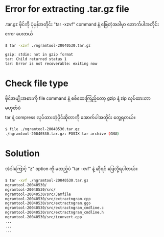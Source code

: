 
# Error for extracting .tar.gz file

.tar.gz ဖိုင်ကို ပုံမှန်အတိုင်း "tar -xzvf" command နဲ့ ဖြေတဲ့အခါမှာ အောက်ပါအတိုင်း error ပေးတယ်  

```bash
$ tar -xzvf ./ngramtool-20040530.tar.gz 

gzip: stdin: not in gzip format
tar: Child returned status 1
tar: Error is not recoverable: exiting now
```

# Check file type

ဖိုင်အမျိုးအစားကို file command နဲ့ စစ်ဆေးကြည့်တော့ gzip နဲ့ zip လုပ်ထားတာမဟုတ်ပဲ  
tar နဲ့ compress လုပ်ထားတဲ့ဖိုင်ဆိုတာကို အောက်ပါအတိုင်း တွေ့ရတယ်။  

```bash
$ file ./ngramtool-20040530.tar.gz 
./ngramtool-20040530.tar.gz: POSIX tar archive (GNU)
```

# Solution

အဲဒါကြောင့် "z" option ကို မထည့်ပဲ "tar -xvf" နဲ့ ဆိုရင် ဖြေလို့ရပါတယ်။  

```bash
$ tar -xvf ./ngramtool-20040530.tar.gz 
ngramtool-20040530/
ngramtool-20040530/src/
ngramtool-20040530/src/Jamfile
ngramtool-20040530/src/extractngram.cpp
ngramtool-20040530/src/extractngram.ggo
ngramtool-20040530/src/extractngram_cmdline.c
ngramtool-20040530/src/extractngram_cmdline.h
ngramtool-20040530/src/iconvert.cpp
...
...
...
```
